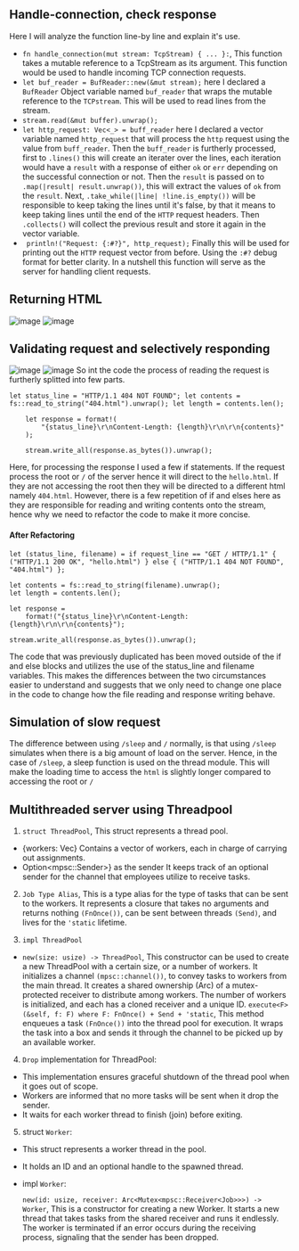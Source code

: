 ## Handle-connection, check response
Here I will analyze the function line-by line and explain it's use.
*  `fn handle_connection(mut stream: TcpStream) { ... }:`, This function takes a mutable reference to a TcpStream as its argument. This function would be used to handle incoming TCP connection requests.
*  `let buf_reader = BufReader::new(&mut stream);` here I declared a `BufReader` Object variable named `buf_reader` that wraps the mutable reference to the `TCPstream`. This will be used to read lines from the stream.
*  `stream.read(&mut buffer).unwrap();`
*  `let http_request: Vec<_> = buff_reader` here I declared a vector variable named `http_request` that will process the `http` request using the value from `buff_reader`. Then the `buff_reader` is furtherly processed, first to `.lines()` this will create an iterater over the lines, each iteration would have a `result` with a response of either `ok` or `err` depending on the successful connection or not. Then the `result` is passed on to `.map(|result| result.unwrap())`, this will extract the values of `ok` from the `result`. Next, `.take_while(|line| !line.is_empty())` will be responsible to keep taking the lines until it's false, by that it means to keep taking lines until the end of the `HTTP` request headers. Then `.collects()` will collect the previous result and store it again in the vector variable.
*  ` println!("Request: {:#?}", http_request);` Finally this will be used for printing out the `HTTP` request vector from before. Using the `:#?` debug format for better clarity.
In a nutshell this function will serve as the server for handling client requests.

##  Returning HTML
![image](https://github.com/Alvinzhafif/advprog-module6/assets/143392835/2c978af3-ce10-45f3-a9f2-bd4f11ffa213)
![image](https://github.com/Alvinzhafif/advprog-module6/assets/143392835/67a3b1b8-aec4-436f-b19a-1f0e8a48468c)

## Validating request and selectively responding
![image](https://github.com/Alvinzhafif/advprog-module6/assets/143392835/a82adb24-e247-455d-bf52-5603aeea84ac)
![image](https://github.com/Alvinzhafif/advprog-module6/assets/143392835/843e3f15-9009-43a5-9002-9ca1b4b18795)
So int the code the process of reading the request is furtherly splitted into few parts.
<br>

`let status_line = "HTTP/1.1 404 NOT FOUND";
        let contents = fs::read_to_string("404.html").unwrap();
        let length = contents.len();`

        let response = format!(
            "{status_line}\r\nContent-Length: {length}\r\n\r\n{contents}"
        );

        stream.write_all(response.as_bytes()).unwrap();

Here, for processing the response I used a few if statements. If the request process the root or `/` of the server hence it will direct to the `hello.html`. If they are not accessing the root then they will be directed to a different html namely `404.html`. However, there is a few repetition of if and elses here as they are responsible for reading and writing contents onto the stream, hence why we need to refactor the code to make it more concise.

#### After Refactoring


`let (status_line, filename) = if request_line == "GET / HTTP/1.1" {
        ("HTTP/1.1 200 OK", "hello.html")
    } else {
        ("HTTP/1.1 404 NOT FOUND", "404.html")
    };`

    let contents = fs::read_to_string(filename).unwrap();
    let length = contents.len();

    let response =
        format!("{status_line}\r\nContent-Length: {length}\r\n\r\n{contents}");

    stream.write_all(response.as_bytes()).unwrap();

The code that was previously duplicated has been moved outside of the if and else blocks and utilizes the use of the status_line and filename variables. This makes the differences between the two circumstances easier to understand and suggests that we only need to change one place in the code to change how the file reading and response writing behave. 

## Simulation of slow request
The difference between using `/sleep` and `/` normally, is that using `/sleep` simulates when there is a big amount of load on the server. Hence, in the case of `/sleep`, a sleep function is used on the thread module. This will make the loading time to access the `html` is slightly longer compared to accessing the root or `/`

##  Multithreaded server using Threadpool

1. `struct ThreadPool`, This struct represents a thread pool.
* {workers: Vec<Worker>} Contains a vector of workers, each in charge of carrying out assignments.
*  Option<mpsc::Sender<Job>>} as the sender It keeps track of an optional sender for the channel that employees utilize to receive tasks.
2. `Job Type Alias`, This is a type alias for the type of tasks that can be sent to the workers. It represents a closure that takes no arguments and returns nothing `(FnOnce())`, can be sent between threads `(Send)`, and lives for the `'static` lifetime.

3. `impl ThreadPool`
*  `new(size: usize) -> ThreadPool`, This constructor can be used to create a new ThreadPool with a certain size, or a number of workers.
  It initializes a channel `(mpsc::channel())`, to convey tasks to workers from the main thread.
  It creates a shared ownership (Arc) of a mutex-protected receiver to distribute among workers.
  The number of workers is initialized, and each has a cloned receiver and a unique ID.
  `execute<F>(&self, f: F) where F: FnOnce() + Send + 'static`, This method enqueues a task `(FnOnce())` into the thread pool for execution.
It wraps the task into a box and sends it through the channel to be picked up by an available worker.

4. `Drop` implementation for ThreadPool:
*  This implementation ensures graceful shutdown of the thread pool when it goes out of scope.
*  Workers are informed that no more tasks will be sent when it drop the sender.
*  It waits for each worker thread to finish (join) before exiting.
  
5. struct `Worker`:

* This struct represents a worker thread in the pool.

* It holds an ID and an optional handle to the spawned thread.

* impl `Worker`:

   `new(id: usize, receiver: Arc<Mutex<mpsc::Receiver<Job>>>) -> Worker`, This is a constructor for creating a new Worker.
   It starts a new thread that takes tasks from the shared receiver and runs it endlessly.
   The worker is terminated if an error occurs during the receiving process, signaling that the sender has been dropped.



  
